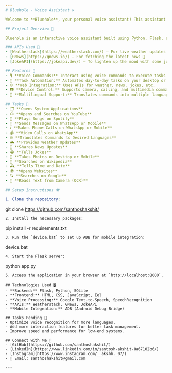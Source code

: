 ```yaml
---
# Bluehole - Voice Assistant 🌀

Welcome to **Bluehole**, your personal voice assistant! This assistant leverages various APIs and powerful tools to bring you a smooth, hands-free experience that integrates seamlessly with your system and mobile devices.

## Project Overview 🚀

Bluehole is an interactive voice assistant built using Python, Flask, and various APIs. It allows users to perform a variety of tasks like searching for information, controlling apps, interacting with devices, and much more—all through voice commands.

### APIs Used 🔗
- [Weatherstack](https://weatherstack.com/) – For live weather updates 🌦️
- [GNews](https://gnews.io/) – For fetching the latest news 📰
- [JokeAPI](https://jokeapi.dev/) – To lighten up the mood with some jokes 😂

## Features 🌟
- 🎙️ **Voice Commands:** Interact using voice commands to execute tasks effortlessly.
- 🔄 **Task Automation:** Automates day-to-day tasks on your desktop or mobile.
- 🌐 **Web Integration:** Uses APIs for weather, news, jokes, etc.
- 📷 **Device Control:** Supports camera, calling, and multimedia commands.
- 💬 **Multilingual Support:** Translates commands into multiple languages for global accessibility.
  
## Tasks 🎯
- 🗂️ **Opens System Applications**
- 📺 **Opens and Searches on YouTube**
- 🎵 **Plays Songs on Spotify**
- 💬 **Sends Messages on WhatsApp or Mobile**
- 📞 **Makes Phone Calls on WhatsApp or Mobile**
- 📹 **Video Calls on WhatsApp**
- 🌐 **Translates Commands to Desired Languages**
- 🌦️ **Provides Weather Updates**
- 📰 **Shares News Updates**
- 😂 **Tells Jokes**
- 📸 **Takes Photos on Desktop or Mobile**
- 📖 **Searches on Wikipedia**
- 🕰️ **Tells Time and Date**
- 🌍 **Opens Websites**
- 🔍 **Searches on Google**
- 📝 **Reads Text from Camera (OCR)**

## Setup Instructions 🛠️

1. Clone the repository:
   ```
   git clone https://github.com/santhoshakshit/
   ```
2. Install the necessary packages:
   ```
   pip install -r requirements.txt
   ```
3. Run the `device.bat` to set up ADB for mobile integration:
   ```
   device.bat
   ```
4. Start the Flask server:
   ```
   python app.py
   ```
5. Access the application in your browser at `http://localhost:8000`.

## Technologies Used 🖥️
- **Backend:** Flask, Python, SQLite
- **Frontend:** HTML, CSS, JavaScript, Eel
- **Voice Processing:** Google Text-to-Speech, SpeechRecognition
- **APIs:** Weatherstack, GNews, JokeAPI
- **Mobile Integration:** ADB (Android Debug Bridge)

## Tasks Pending 📝
- Optimize voice recognition for more languages.
- Add more interaction features for better task management.
- Improve speed and performance for low-end systems.

## Connect with Me 👥
- [GitHub](https://github.com/santhoshakshit/)
- [LinkedIn](https://www.linkedin.com/in/santosh-akshit-8a67102b6/)
- [Instagram](https://www.instagram.com/__akshh._07/)
- 📧 Email: santhoshakshit@gmail.com

---
```

